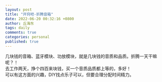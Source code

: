 ```yaml
---
layout: post
title: "开窍吧-折腾音箱"
date: 2022-06-20 00:32:16 +0800
author: 丘海东 
tags: daily
comments: true
categories: personal
published: true
---
```

几块钱的音箱、蓝牙模块、功放模块，就是几块钱的音质和品质。折腾一天干嘛呢？！  
去工作两天，挣个四百来块钱，买一个音质品质都上等的，多好！  
可以有这方面的兴趣，DIY找点乐子可以，但要合理分配时间精力。
